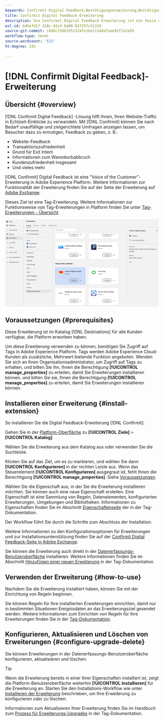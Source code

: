 ```yaml
---
keywords: Confirmit Digital Feedback;Bestätigungserweiterung;Bestätigung
title: Confirmit Digital Feedback-Erweiterung
description: Die Confirmit Digital Feedback-Erweiterung ist ein Voice of the Customer-Ziel in Adobe Experience Platform. Weitere Informationen zur Funktionalität der Erweiterung finden Sie auf der Seite der Erweiterung auf Adobe Exchange.
exl-id: b45efd1f-318c-42c4-8a88-02f25fc31319
source-git-commit: c8d6c156b3351324fe1be11144afeae91f7a2a59
workflow-type: tm+mt
source-wordcount: '515'
ht-degree: 23%

---
```


# [!DNL Confirmit Digital Feedback]-Erweiterung 

## Übersicht {#overview}

[!DNL Confirmit Digital Feedback] -Lösung hilft Ihnen, Ihren Website-Traffic in Echtzeit-Einblicke zu verwandeln. Mit [!DNL Confirmit] können Sie nach Bedarf unauffällige und zielgerichtete Umfragen anzeigen lassen, um Besucher dazu zu ermutigen, Feedback zu geben, z. B.:

* Website-Feedback
* Transaktionszufriedenheit
* Grund für Exit Intent
* Informationen zum Warenkorbabbruch
* Kundenzufriedenheit insgesamt
* Und vieles mehr

[!DNL Confirmit] Digital Feedback ist eine &quot;Voice of the Customer&quot;-Erweiterung in Adobe Experience Platform. Weitere Informationen zur Funktionalität der Erweiterung finden Sie auf der Seite der Erweiterung auf [Adobe Exchange](https://exchange.adobe.com/experiencecloud.details.103247.confirmit-digital-feedback-for-adobe-launch.html).

Dieses Ziel ist eine Tag-Erweiterung. Weitere Informationen zur Funktionsweise von Tag-Erweiterungen in Platform finden Sie unter [Tag-Erweiterungen - Übersicht](../launch-extensions/overview.md).

![Confirmit Digital Feedback-Erweiterung](../../assets/catalog/voice/confirmit-digital-feedback/catalog.png)

## Voraussetzungen  {#prerequisites}

Diese Erweiterung ist im Katalog [!DNL Destinations] für alle Kunden verfügbar, die Platform erworben haben.

Um diese Erweiterung verwenden zu können, benötigen Sie Zugriff auf Tags in Adobe Experience Platform. Tags werden Adobe Experience Cloud-Kunden als zusätzliche, Mehrwert bietende Funktion angeboten. Wenden Sie sich an Ihren Organisationsadministrator, um Zugriff auf Tags zu erhalten, und bitten Sie ihn, Ihnen die Berechtigung **[!UICONTROL manage_properties]** zu erteilen, damit Sie Erweiterungen installieren können. und bitten Sie sie, Ihnen die Berechtigung **[!UICONTROL manage_properties]** zu erteilen, damit Sie Erweiterungen installieren können.

## Installieren einer Erweiterung {#install-extension}

So installieren Sie die Digital Feedback-Erweiterung [!DNL Confirmit]:

Gehen Sie in der [Platform-Oberfläche](https://platform.adobe.com/) zu **[!UICONTROL Ziele]** > **[!UICONTROL Katalog]**.

Wählen Sie die Erweiterung aus dem Katalog aus oder verwenden Sie die Suchleiste.

Klicken Sie auf das Ziel, um es zu markieren, und wählen Sie dann **[!UICONTROL Konfigurieren]** in der rechten Leiste aus. Wenn das Steuerelement **[!UICONTROL Konfigurieren]** ausgegraut ist, fehlt Ihnen die Berechtigung **[!UICONTROL manage_properties]**. Siehe [Voraussetzungen](#prerequisites).

Wählen Sie die Eigenschaft aus, in der Sie die Erweiterung installieren möchten. Sie können auch eine neue Eigenschaft erstellen. Eine Eigenschaft ist eine Sammlung von Regeln, Datenelementen, konfigurierten Erweiterungen, Umgebungen und Bibliotheken. Informationen zu Eigenschaften finden Sie im Abschnitt [Eigenschaftenseite](../../../tags/ui/administration/companies-and-properties.md#properties-page) der in der Tag-Dokumentation.

Der Workflow führt Sie durch die Schritte zum Abschluss der Installation.

Weitere Informationen zu den Konfigurationsoptionen für Erweiterungen und zur Installationsunterstützung finden Sie auf der [Confirmit Digital Feedback-Seite in Adobe Exchange](https://exchange.adobe.com/experiencecloud.details.103247.confirmit-digital-feedback-for-adobe-launch.html).

Sie können die Erweiterung auch direkt in der [Datenerfassungs-Benutzeroberfläche](https://experience.adobe.com/#/data-collection/) installieren. Weitere Informationen finden Sie im Abschnitt [Hinzufügen einer neuen Erweiterung](../../../tags/ui/managing-resources/extensions/overview.md#add-a-new-extension) in der Tag-Dokumentation.

## Verwenden der Erweiterung {#how-to-use}

Nachdem Sie die Erweiterung installiert haben, können Sie mit der Einrichtung von Regeln beginnen.

Sie können Regeln für Ihre installierten Erweiterungen einrichten, damit nur in bestimmten Situationen Ereignisdaten an das Erweiterungsziel gesendet werden. Weitere Informationen zum Einrichten von Regeln für Ihre Erweiterungen finden Sie in der [Tag-Dokumentation](../../../tags/ui/managing-resources/rules.md).

## Konfigurieren, Aktualisieren und Löschen von Erweiterungen {#configure-upgrade-delete}

Sie können Erweiterungen in der Datenerfassungs-Benutzeroberfläche konfigurieren, aktualisieren und löschen.

>[!TIP]
>
>Wenn die Erweiterung bereits in einer Ihrer Eigenschaften installiert ist, zeigt die Platform-Benutzeroberfläche weiterhin **[!UICONTROL Installieren]** für die Erweiterung an. Starten Sie den Installations-Workflow wie unter [Installieren der Erweiterung](#install-extension) beschrieben, um Ihre Erweiterung zu konfigurieren oder zu löschen.

Informationen zum Aktualisieren Ihrer Erweiterung finden Sie im Handbuch zum [Prozess für Erweiterungs-Upgrades](../../../tags/ui/managing-resources/extensions/extension-upgrade.md) in der Tag-Dokumentation.

